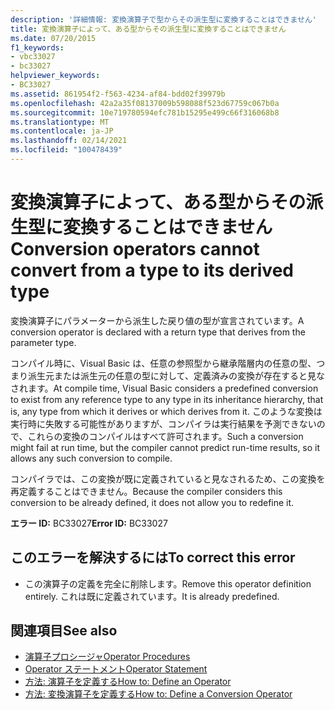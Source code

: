 ```yaml
---
description: '詳細情報: 変換演算子で型からその派生型に変換することはできません'
title: 変換演算子によって、ある型からその派生型に変換することはできません
ms.date: 07/20/2015
f1_keywords:
- vbc33027
- bc33027
helpviewer_keywords:
- BC33027
ms.assetid: 861954f2-f563-4234-af84-bdd02f39979b
ms.openlocfilehash: 42a2a35f08137009b598088f523d67759c067b0a
ms.sourcegitcommit: 10e719780594efc781b15295e499c66f316068b8
ms.translationtype: MT
ms.contentlocale: ja-JP
ms.lasthandoff: 02/14/2021
ms.locfileid: "100478439"
---
```

# <a name="conversion-operators-cannot-convert-from-a-type-to-its-derived-type"></a><span data-ttu-id="52cbc-103">変換演算子によって、ある型からその派生型に変換することはできません</span><span class="sxs-lookup"><span data-stu-id="52cbc-103">Conversion operators cannot convert from a type to its derived type</span></span>

<span data-ttu-id="52cbc-104">変換演算子にパラメーターから派生した戻り値の型が宣言されています。</span><span class="sxs-lookup"><span data-stu-id="52cbc-104">A conversion operator is declared with a return type that derives from the parameter type.</span></span>  
  
 <span data-ttu-id="52cbc-105">コンパイル時に、Visual Basic は、任意の参照型から継承階層内の任意の型、つまり派生元または派生元の任意の型に対して、定義済みの変換が存在すると見なされます。</span><span class="sxs-lookup"><span data-stu-id="52cbc-105">At compile time, Visual Basic considers a predefined conversion to exist from any reference type to any type in its inheritance hierarchy, that is, any type from which it derives or which derives from it.</span></span> <span data-ttu-id="52cbc-106">このような変換は実行時に失敗する可能性がありますが、コンパイラは実行結果を予測できないので、これらの変換のコンパイルはすべて許可されます。</span><span class="sxs-lookup"><span data-stu-id="52cbc-106">Such a conversion might fail at run time, but the compiler cannot predict run-time results, so it allows any such conversion to compile.</span></span>  
  
 <span data-ttu-id="52cbc-107">コンパイラでは、この変換が既に定義されていると見なされるため、この変換を再定義することはできません。</span><span class="sxs-lookup"><span data-stu-id="52cbc-107">Because the compiler considers this conversion to be already defined, it does not allow you to redefine it.</span></span>  
  
 <span data-ttu-id="52cbc-108">**エラー ID:** BC33027</span><span class="sxs-lookup"><span data-stu-id="52cbc-108">**Error ID:** BC33027</span></span>  
  
## <a name="to-correct-this-error"></a><span data-ttu-id="52cbc-109">このエラーを解決するには</span><span class="sxs-lookup"><span data-stu-id="52cbc-109">To correct this error</span></span>  
  
- <span data-ttu-id="52cbc-110">この演算子の定義を完全に削除します。</span><span class="sxs-lookup"><span data-stu-id="52cbc-110">Remove this operator definition entirely.</span></span> <span data-ttu-id="52cbc-111">これは既に定義されています。</span><span class="sxs-lookup"><span data-stu-id="52cbc-111">It is already predefined.</span></span>  
  
## <a name="see-also"></a><span data-ttu-id="52cbc-112">関連項目</span><span class="sxs-lookup"><span data-stu-id="52cbc-112">See also</span></span>

- [<span data-ttu-id="52cbc-113">演算子プロシージャ</span><span class="sxs-lookup"><span data-stu-id="52cbc-113">Operator Procedures</span></span>](../programming-guide/language-features/procedures/operator-procedures.md)
- [<span data-ttu-id="52cbc-114">Operator ステートメント</span><span class="sxs-lookup"><span data-stu-id="52cbc-114">Operator Statement</span></span>](../language-reference/statements/operator-statement.md)
- [<span data-ttu-id="52cbc-115">方法: 演算子を定義する</span><span class="sxs-lookup"><span data-stu-id="52cbc-115">How to: Define an Operator</span></span>](../programming-guide/language-features/procedures/how-to-define-an-operator.md)
- [<span data-ttu-id="52cbc-116">方法: 変換演算子を定義する</span><span class="sxs-lookup"><span data-stu-id="52cbc-116">How to: Define a Conversion Operator</span></span>](../programming-guide/language-features/procedures/how-to-define-a-conversion-operator.md)
